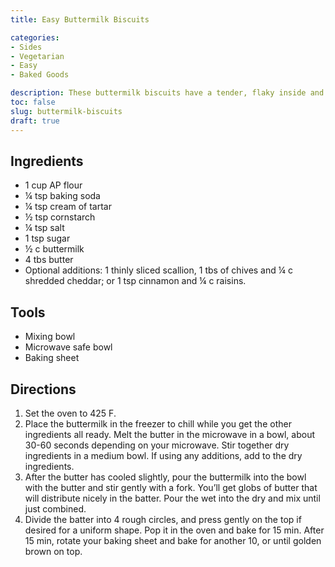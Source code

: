 ```yaml
---
title: Easy Buttermilk Biscuits

categories:
- Sides
- Vegetarian
- Easy
- Baked Goods

description: These buttermilk biscuits have a tender, flaky inside and wonderful taste and, thanks to a trick, require no cutting butter into dry ingredients.
toc: false
slug: buttermilk-biscuits
draft: true
---
```



## Ingredients

- 1 cup AP flour
- ¼ tsp baking soda
- ¼ tsp cream of tartar
- ½ tsp cornstarch
- ¼ tsp salt
- 1 tsp sugar
- ½ c buttermilk
- 4 tbs butter
- Optional additions: 1 thinly sliced scallion, 1 tbs of chives and ¼ c shredded cheddar; or 1 tsp cinnamon and ¼ c raisins. 




## Tools
- Mixing bowl
- Microwave safe bowl
- Baking sheet


## Directions

1. Set the oven to 425 F.
2. Place the buttermilk in the freezer to chill while you get the other ingredients all ready. Melt the butter in the microwave in a bowl, about 30-60 seconds depending on your microwave. Stir together dry ingredients in a medium bowl. If using any additions, add to the dry ingredients.
3. After the butter has cooled slightly, pour the buttermilk into the bowl with the butter and stir gently with a fork. You’ll get globs of butter that will distribute nicely in the batter. Pour the wet into the dry and mix until just combined. 
4. Divide the batter into 4 rough circles, and press gently on the top if desired for a uniform shape. Pop it in the oven and bake for 15 min. After 15 min, rotate your baking sheet and bake for another 10, or until golden brown on top.











